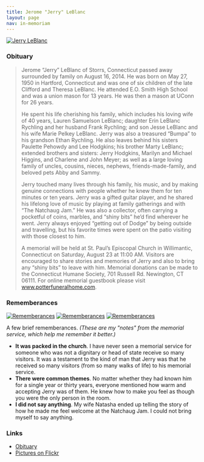 ```yaml
---
title: Jerome "Jerry" LeBlanc
layout: page
nav: in-memoriam
---
```


[![Jerry LeBlanc][1]][1]

 [1]: /images/jerry_leblanc_thumbnail.jpg

### Obituary

> Jerome “Jerry” LeBlanc of Storrs, Connecticut passed away surrounded by family on August 16, 2014.  He was born on May 27, 1950 in Hartford, Connecticut and was one of six children of the late Clifford and Theresa LeBlanc.  He attended E.O. Smith High School and was a union mason for 13 years. He was then a mason at UConn for 26 years.
> 
> He spent his life cherishing his family, which includes his loving wife of 40 years, Lauren Samuelson LeBlanc; daughter Erin LeBlanc Rychling and her husband Frank Rychling; and son Jesse LeBlanc and his wife Marie Pelkey LeBlanc. Jerry was also a treasured “Bumpa” to his grandson Ethan Rychling.  He also leaves behind his sisters Paulette Pehowdy and Lee Hodgkins; his brother Marty LeBlanc; extended brothers and sisters: Jerry Hodgkins, Marilyn and Michael Higgins, and Charlene and John Meyer; as well as a large loving family of uncles, cousins, nieces, nephews, friends-made-family, and beloved pets Abby and Sammy.
> 
> Jerry touched many lives through his family, his music, and by making genuine connections with people whether he knew them for ten minutes or ten years. Jerry was a gifted guitar player, and he shared his lifelong love of music by playing at family gatherings and with “The Natchaug Jam.”  He was also a collector, often carrying a pocketful of coins, marbles, and “shiny bits” he’d find wherever he went.  Jerry always enjoyed “getting out of Dodge” by being outside and travelling, but his favorite times were spent on the patio visiting with those closest to him.
> 
> A memorial will be held at St. Paul’s Episcopal Church in Willimantic, Connecticut on Saturday, August 23 at 11:00 AM.  Visitors are encouraged to share stories and memories of Jerry and also to bring any “shiny bits” to leave with him. Memorial donations can be made to the Connecticut Humane Society, 701 Russell Rd. Newington, CT 06111.  For online memorial guestbook please visit www.potterfuneralhome.com.

### Rememberances

[![Rememberances][2]][2]
[![Rememberances][3]][3]
[![Rememberances][4]][4]

 [2]: /images/IMG_20140823_124206.jpg
 [3]: /images/IMG_20140823_124222.jpg
 [4]: /images/IMG_20140823_124239.jpg

A few brief rememberances. *(These are my "notes" from the memorial service,
which help me remember it better.)*

 * **It was packed in the church**. I have never seen a memorial service for
   someone who was not a dignitary or head of state receive so many visitors.
   It was a testament to the kind of man that Jerry was that he received so
   many visitors (from so many walks of life) to his memorial service.
 * **There were common themes**. No matter whether they had known him for a
   single year or thirty years, everyone mentioned how warm and accepting
   Jerry was of them. He knew how to make you feel as though you were the
   only person in the room.
 * **I did not say anything**. My wife Natasha ended up telling the story of
   how he made me feel welcome at the Natchaug Jam. I could not bring myself
   to say anything.

### Links 

 * [Obituary](http://potterfuneralhome.com/?p=2095)
 * [Pictures on Flickr](https://www.flickr.com/photos/whatsyourmeme/tags/jerry)

